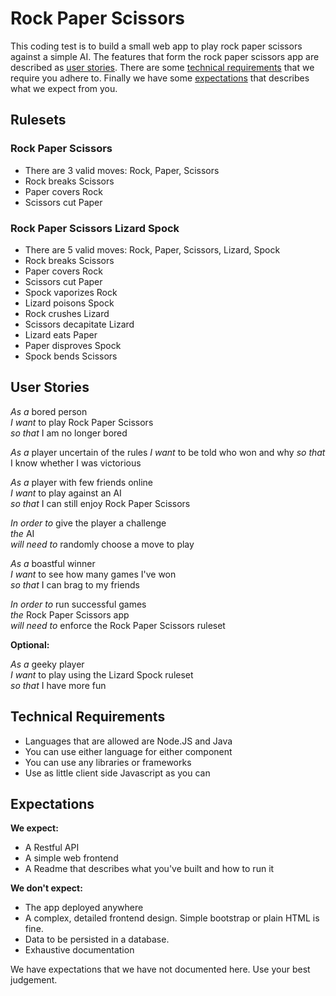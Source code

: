 # Rock Paper Scissors

This coding test is to build a small web app to play rock paper scissors 
against a simple AI.  The features that form the rock paper scissors app are 
described as [user stories].  There are some [technical requirements] that we 
require you adhere to. Finally we have some [expectations] that describes what 
we expect from you.

## Rulesets

### Rock Paper Scissors

- There are 3 valid moves: Rock, Paper, Scissors
- Rock breaks Scissors
- Paper covers Rock
- Scissors cut Paper

### Rock Paper Scissors Lizard Spock

- There are 5 valid moves: Rock, Paper, Scissors, Lizard, Spock
- Rock breaks Scissors
- Paper covers Rock
- Scissors cut Paper
- Spock vaporizes Rock
- Lizard poisons Spock
- Rock crushes Lizard
- Scissors decapitate Lizard
- Lizard eats Paper
- Paper disproves Spock
- Spock bends Scissors

## User Stories

*As a* bored person  
*I want* to play Rock Paper Scissors  
*so that* I am no longer bored

*As a* player uncertain of the rules
*I want* to be told who won and why
*so that* I know whether I was victorious

*As a* player with few friends online  
*I want* to play against an AI  
*so that* I can still enjoy Rock Paper Scissors

*In order to* give the player a challenge  
*the* AI  
*will need to* randomly choose a move to play

*As a* boastful winner  
*I want* to see how many games I've won  
*so that* I can brag to my friends

*In order to* run successful games  
*the* Rock Paper Scissors app  
*will need to* enforce the Rock Paper Scissors ruleset

**Optional:**

*As a* geeky player  
*I want* to play using the Lizard Spock ruleset  
*so that* I have more fun

## Technical Requirements

- Languages that are allowed are Node.JS and Java
- You can use either language for either component
- You can use any libraries or frameworks
- Use as little client side Javascript as you can


## Expectations

**We expect:**
- A Restful API
- A simple web frontend
- A Readme that describes what you've built and how to run it

**We don't expect:**
- The app deployed anywhere
- A complex, detailed frontend design. Simple bootstrap or plain HTML is fine.
- Data to be persisted in a database.
- Exhaustive documentation

We have expectations that we have not documented here. Use your best judgement.

[user stories]: #user-stories
[technical requirements]: #technical-requirements
[expectations]: #expectations
